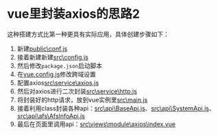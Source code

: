 # vue里封装axios的思路2

这种搭建方式比第一种更具有实际应用，具体创建步骤如下：

1. 新建[public\conf.js](public\conf.js)
2. 接着新建新建[src\config.js](src\config.js)
3. 然后修改`package.json`启动脚本
4. 在[vue.config.js](vue.config.js)修改跨域设置
5. 配置axios[src\service\axios.js](src\service\axios.js)
6. 然后对axios进行二次封装[src\service\http.js](src\service\http.js)
7. 将封装好的http请求，放到vue实例里[src\main.js](src\main.js)
8. 接着利用class封装各种api：[src\api\BaseApi.js](src\api\BaseApi.js)、[src\api\SystemApi.js](src\api\SystemApi.js)、[src\api\afs\AfsInfoApi.js](src\api\afs\AfsInfoApi.js)
9. 最后在页面里调用api：[src\views\module\axios\index.vue](src\views\module\axios\index.vue)







